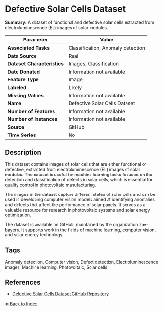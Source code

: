 # Defective Solar Cells Dataset

**Summary:** A dataset of functional and defective solar cells extracted from electroluminescence (EL) images of solar modules.

| Parameter | Value |
| --- | --- |
| **Associated Tasks** | Classification, Anomaly detection |
| **Data Source** | Real |
| **Dataset Characteristics** | Images, Classification |
| **Date Donated** | Information not available |
| **Feature Type** | Image |
| **Labeled** | Likely |
| **Missing Values** | Information not available |
| **Name** | Defective Solar Cells Dataset |
| **Number of Features** | Information not available |
| **Number of Instances** | Information not available |
| **Source** | GitHub |
| **Time Series** | No |

## Description

This dataset contains images of solar cells that are either functional or defective, extracted from electroluminescence (EL) images of solar modules. The dataset is useful for machine learning tasks focused on the detection and classification of defects in solar cells, which is essential for quality control in photovoltaic manufacturing.

The images in the dataset capture different states of solar cells and can be used in developing computer vision models aimed at identifying anomalies and defects that affect the performance of solar panels. It serves as a valuable resource for research in photovoltaic systems and solar energy optimization.

The dataset is available on GitHub, maintained by the organization zae-bayern. It supports work in the fields of machine learning, computer vision, and solar energy technology.

## Tags

Anomaly detection, Computer vision, Defect detection, Electroluminescence images, Machine learning, Photovoltaic, Solar cells

## References

- [Defective Solar Cells Dataset GitHub Repository](https://github.com/zae-bayern/elpv-dataset)

[⬅️ Back to Index](../README.md)
